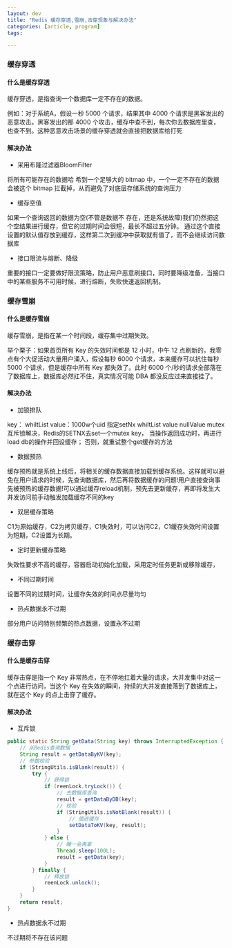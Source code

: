 ```yaml
---
layout: dev
title: "Redis 缓存穿透,雪崩,击穿现象与解决办法"
categories: [article, program]
tags: 

---
```


### 缓存穿透

#### 什么是缓存穿透

缓存穿透，是指查询一个数据库一定不存在的数据。

例如：对于系统A，假设一秒 5000 个请求，结果其中 4000 个请求是黑客发出的恶意攻击。黑客发出的那 4000 个攻击，缓存中查不到，每次你去数据库里查，也查不到。这种恶意攻击场景的缓存穿透就会直接把数据库给打死

#### 解决办法

 - 采用布隆过滤器BloomFilter

将所有可能存在的数据哈 希到一个足够大的 bitmap 中，一个一定不存在的数据会被这个 bitmap 拦截掉，从而避免了对底层存储系统的查询压力

 - 缓存空值

如果一个查询返回的数据为空(不管是数据不 存在，还是系统故障)我们仍然把这个空结果进行缓存，但它的过期时间会很短，最长不超过五分钟。 通过这个直接设置的默认值存放到缓存，这样第二次到缓冲中获取就有值了，而不会继续访问数据库

 - 接口限流与熔断、降级

重要的接口一定要做好限流策略，防止用户恶意刷接口，同时要降级准备，当接口中的某些服务不可用时候，进行熔断，失败快速返回机制。

### 缓存雪崩

#### 什么是缓存雪崩

缓存雪崩，是指在某一个时间段，缓存集中过期失效。

举个栗子：如果首页所有 Key 的失效时间都是 12 小时，中午 12 点刷新的，我零点有个大促活动大量用户涌入，假设每秒 6000 个请求，本来缓存可以抗住每秒 5000 个请求，但是缓存中所有 Key 都失效了。此时 6000 个/秒的请求全部落在了数据库上，数据库必然扛不住，真实情况可能 DBA 都没反应过来直接挂了。

#### 解决办法

 - 加锁排队

key： whiltList value：1000w个uid 指定setNx whiltList value nullValue mutex互斥锁解决，Redis的SETNX去set一个mutex key， 当操作返回成功时，再进行load db的操作并回设缓存； 否则，就重试整个get缓存的方法

 - 数据预热

缓存预热就是系统上线后，将相关的缓存数据直接加载到缓存系统。这样就可以避免在用户请求的时候，先查询数据库，然后再将数据缓存的问题!用户直接查询事先被预热的缓存数据!可以通过缓存reload机制，预先去更新缓存，再即将发生大并发访问前手动触发加载缓存不同的key

 - 双层缓存策略

C1为原始缓存，C2为拷贝缓存，C1失效时，可以访问C2，C1缓存失效时间设置为短期，C2设置为长期。

 - 定时更新缓存策略

失效性要求不高的缓存，容器启动初始化加载，采用定时任务更新或移除缓存，

 - 不同过期时间

设置不同的过期时间，让缓存失效的时间点尽量均匀

 - 热点数据永不过期

部分用户访问特别频繁的热点数据，设置永不过期

### 缓存击穿

#### 什么是缓存击穿
缓存击穿是指一个 Key 非常热点，在不停地扛着大量的请求，大并发集中对这一个点进行访问，当这个 Key 在失效的瞬间，持续的大并发直接落到了数据库上，就在这个 Key 的点上击穿了缓存。

#### 解决办法

 - 互斥锁

``` java
public static String getData(String key) throws InterruptedException {
    // 从Redis查询数据
    String result = getDataByKV(key);
    // 参数校验
    if (StringUtils.isBlank(result)) {
        try {
            // 获得锁
            if (reenLock.tryLock()) {
                // 去数据库查询
                result = getDataByDB(key);
                // 校验
                if (StringUtils.isNotBlank(result)) {
                    // 插进缓存
                    setDataToKV(key, result);
                }
            } else {
                // 睡一会再拿
                Thread.sleep(100L);
                result = getData(key);
            }
        } finally {
            // 释放锁
            reenLock.unlock();
        }
    }
    return result;
}
```

 - 热点数据永不过期

不过期将不存在该问题

